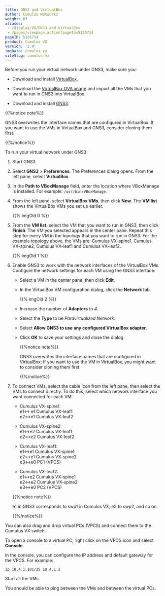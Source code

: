 ```yaml
---
title: GNS3 and VirtualBox
author: Cumulus Networks
weight: 63
aliases:
 - /display/VX/GNS3-and-VirtualBox
 - /pages/viewpage.action?pageId=5126714
pageID: 5126714
product: Cumulus VX
version: '3.4'
imgData: cumulus-vx
siteSlug: cumulus-vx
---
```

Before you run your virtual network under GNS3, make sure you:

  - Download and install [VirtualBox](https://www.virtualbox.org).

  - Download the [VirtualBox OVA
    image](https://cumulusnetworks.com/cumulus-vx/download/) and import
    all the VMs that you want to run in GNS3 into VirtualBox.

  - Download and install
    [GNS3](https://community.gns3.com/login.jspa?referer=/community/software/download).

{{%notice note%}}

GNS3 overwrites the interface names that are configured in VirtualBox.
If you want to use the VMs in VirtualBox and GNS3, consider cloning them
first.

{{%/notice%}}

To run your virtual network under GNS3:

1.  Start GNS3.

2.  Select **GNS3** \> **Preferences**. The Preferences dialog opens.
    From the left pane, select **VirtualBox**.

3.  In the **Path to VBoxManage** field, enter the location where
    VBoxManage is installed. For example: `/usr/bin/VBoxManage`.

4.  From the left pane, select **VirtualBox VMs**, then click **New**.
    The **VM list** shows the VirtualBox VMs you set up earlier.
    
    {{% imgOld 0 %}}

5.  From the **VM list**, select the VM that you want to run in GNS3,
    then click **Finish**. The VM you selected appears in the center
    pane. Repeat this step for every VM in the topology that you want to
    run in GNS3. For the example topology above, the VMs are: Cumulus
    VX-spine1, Cumulus VX-spine2, Cumulus VX-leaf1 and Cumulus VX-leaf2.
    
    {{% imgOld 1 %}}

6.  Enable GNS3 to work with the network interfaces of the VirtualBox
    VMs. Configure the network settings for each VM using the GNS3
    interface:
    
      - Select a VM in the center pane, then click **Edit**.
    
      - In the VirtualBox VM configuration dialog, click the **Network**
        tab.
        
        {{% imgOld 2 %}}
    
      - Increase the number of **Adapters** to *4*.
    
      - Select the **Type** to be *Paravirtualized Network*.
    
      - Select **Allow GNS3 to use any configured VirtualBox adapter**.
    
      - Click **OK** to save your settings and close the dialog.
        
        {{%notice note%}}
        
        GNS3 overwrites the interface names that are configured in
        VirtualBox; If you want to use the VM in VirtualBox, you might
        want to consider cloning them first.
        
        {{%/notice%}}

7.  To connect VMs, select the cable icon from the left pane, then
    select the VMs to connect directly. To do this, select which network
    interface you want connected for each VM.
    
      - Cumulus VX-spine1:  
        e1\<-\> e1 Cumulus VX-leaf1  
        e2\<-\>e1 Cumulus VX-leaf2
    
      - Cumulus VX-spine2:  
        e1\<-\>e2 Cumulus VX-leaf1  
        e2\<-\>e2 Cumulus VX-leaf2
    
      - Cumulus VX-leaf1:  
        e1\<-\>e1 Cumulus VX-spine1  
        e2\<-\>e1 Cumulus VX-spine2  
        e3\<-\>e0 PC1 (VPCS)
    
      - Cumulus VX-leaf2:  
        e1\<-\>e2 Cumulus VX-spine1  
        e2\<-\>e2 Cumulus VX-spine2  
        e3\<-\>e0 PC2 (VPCS)
    
    {{%notice note%}}
    
    e1 in GNS3 corresponds to swp1 in Cumulus VX, e2 to swp2, and so on.
    
    {{%/notice%}}

You can also drag and drop virtual PCs (VPCS) and connect them to the
Cumulus VX switch.

To open a console to a virtual PC, right click on the VPCS icon and
select **Console**.

In the console, you can configure the IP address and default gateway for
the VPCS. For example:

    ip 10.4.1.101/25 10.4.1.1

Start all the VMs.

You should be able to ping between the VMs and between the virtual PCs.

<article id="html-search-results" class="ht-content" style="display: none;">

</article>

<footer id="ht-footer">

</footer>
